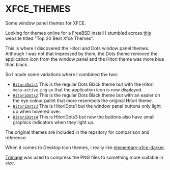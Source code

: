 # XFCE_THEMES
Some window panel themes for XFCE.

Looking for themes online for a FreeBSD install I stumbled across [this](https://www.ubuntupit.com/best-xfce-themes-for-linux/) website titled "Top 20 Best Xfce Themes".

This is where I discovered the Hitori and Dots window panel themes. Although I was not that impressed by them, the Dots theme removed the application icon from the window panel and the Hitori theme was more blue than black.

So I made some variations where I combined the two:

- [`HitoriDots1`](https://github.com/mrbid/XFCE_THEMES/tree/main/HitoriDots1/xfwm4) This is the regular Dots Black theme but with the Hitori `menu-active.png` so that the application icon is now displayed.
- [`HitoriDots2`](https://github.com/mrbid/XFCE_THEMES/tree/main/HitoriDots2/xfwm4) This is the regular Dots Black theme but with an easier on the eye colour pallet that more resembels the original Hitori theme.
- [`HitoriDots3`](https://github.com/mrbid/XFCE_THEMES/tree/main/HitoriDots3/xfwm4) This is HitoriDots1 but the window panel buttons only light up when hovered over.
- [`HitoriDots4`](https://github.com/mrbid/XFCE_THEMES/tree/main/HitoriDots4/xfwm4) This is HitoriDots3 but now the buttons also have small graphics indicators when they light up.

The original themes are included in the repsitory for comparison and reference.

When it comes to Desktop Icon themes, I really like [elementary-xfce-darker](https://github.com/shimmerproject/elementary-xfce/).

[Trimage](https://trimage.org/) was used to compress the PNG files to something more suitable in size.
